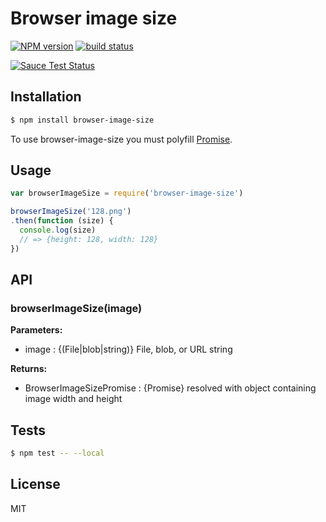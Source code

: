 # Browser image size

[![NPM version][npm-image]][npm-url]
[![build status][travis-image]][travis-url]

[![Sauce Test Status][sauce-image]][sauce-url]

## Installation

```sh
$ npm install browser-image-size
```

To use browser-image-size you must polyfill [Promise](https://developer.mozilla.org/en-US/docs/Web/JavaScript/Reference/Global_Objects/Promise).

## Usage

```js
var browserImageSize = require('browser-image-size')

browserImageSize('128.png')
.then(function (size) {
  console.log(size)
  // => {height: 128, width: 128}
})
```

## API

### browserImageSize(image)

**Parameters:**

* image : {(File|blob|string)} File, blob, or URL string

**Returns:**

* BrowserImageSizePromise : {Promise} resolved with object containing image width and height

## Tests

```sh
$ npm test -- --local
```

## License

MIT

[npm-image]: https://img.shields.io/npm/v/koa.svg?style=flat-square
[npm-url]: https://npmjs.org/package/browser-image-size
[travis-image]: https://img.shields.io/travis/cesarandreu/browser-image-size/master.svg?style=flat-square
[travis-url]: https://travis-ci.org/cesarandreu/browser-image-size
[sauce-image]: https://saucelabs.com/browser-matrix/browser-image-size.svg
[sauce-url]: https://saucelabs.com/u/browser-image-size
